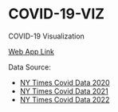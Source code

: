 # COVID-19-VIZ
COVID-19 Visualization

[Web App Link](https://covid19-csnsk2urea-uc.a.run.app/)

Data Source:
- [NY Times Covid Data 2020](https://raw.githubusercontent.com/nytimes/covid-19-data/master/us-counties-2020.csv)
- [NY Times Covid Data 2021](https://raw.githubusercontent.com/nytimes/covid-19-data/master/us-counties-2021.csv)
- [NY Times Covid Data 2022](https://raw.githubusercontent.com/nytimes/covid-19-data/master/us-counties-2022.csv)


